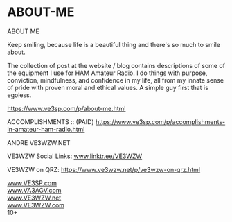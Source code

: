 # ABOUT-ME
ABOUT ME

Keep smiling, because life is a beautiful thing and there's so much to smile about.


The collection of post at the website / blog contains descriptions of some of the equipment I use for HAM Amateur Radio.  I do things with purpose, conviction, mindfulness, and confidence in my life, all from my innate sense of pride with proven moral and ethical values.  A simple guy first that is egoless.

https://www.ve3sp.com/p/about-me.html


ACCOMPLISHMENTS ::   (PAID)
https://www.ve3sp.com/p/accomplishments-in-amateur-ham-radio.html


ANDRE VE3WZW.NET

VE3WZW Social Links:   www.linktr.ee/VE3WZW

VE3WZW on QRZ:  https://www.ve3wzw.net/p/ve3wzw-on-qrz.html



www.VE3SP.com </br>
www.VA3AGV.com </br>
www.VE3WZW.net </br>
www.VE3WZW.com </br>
10+ </br>

